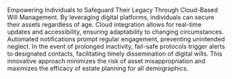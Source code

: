 Empowering Individuals to Safeguard Their Legacy Through Cloud-Based Will Management. By leveraging digital platforms, individuals can secure their assets regardless of age. 
Cloud integration allows for real-time updates and accessibility, ensuring adaptability to changing circumstances. 
Automated notifications prompt regular engagement, preventing unintended neglect. 
In the event of prolonged inactivity, fail-safe protocols trigger alerts to designated contacts, facilitating timely dissemination of digital wills. 
This innovative approach minimizes the risk of asset misappropriation and maximizes the efficacy of estate planning for all demographics.

